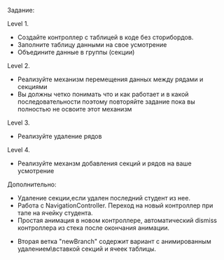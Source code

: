 
Задание:

Level 1.
- Создайте контроллер с таблицей в коде без сторибордов.
- Заполните таблицу данными на свое усмотрение
- Объедините данные в группы (секции)

Level 2.
- Реализуйте механизм перемещения данных между рядами и секциями
- Вы должны четко понимать что и как работает и в какой последовательности поэтому повторяйте задание пока вы полностью не освоите этот механизм

Level 3.
- Реализуйте удаление рядов

Level 4.
- Реализуйте механзм добавления секций и рядов на ваше усмотрение

Дополнительно:
- Удаление секции,если удален последний студент из нее.
- Работа с NavigationController. Переход на новый контроллер при тапе на ячейку студента.
- Простая анимация в новом контроллере, автоматический dismiss контроллера из стека после окончания анимации.
* Вторая ветка "newBranch" содержит вариант с анимированным удалением\вставкой секций и ячеек таблицы.

